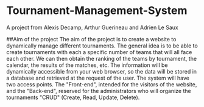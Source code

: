 # Tournament-Management-System
A project from Alexis Decamp, Arthur Guerineau and Adrien Le Saux

##Aim of the project
The aim of the project is to create a website to dynamically manage different tournaments. The general idea is to be able to create tournaments with each a specific number of teams that will all face each other. We can then obtain the ranking of the teams by tournament, the calendar, the results of the matches, etc. The information will be dynamically accessible from your web browser, so the data will be stored in a database and retrieved at the request of the user. The system will have two access points. The "Front-end", intended for the visitors of the website, and the "Back-end", reserved for the administrators who will organize the tournaments "CRUD" (Create, Read, Update, Delete).
